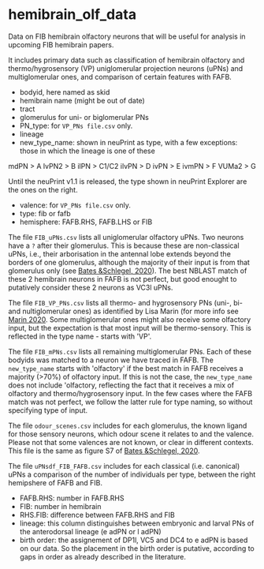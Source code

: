 # hemibrain_olf_data
Data on FIB hemibrain olfactory neurons that will be useful for analysis in upcoming FIB hemibrain papers.

It includes primary data such as classification of hemibrain olfactory and thermo/hygrosensory (VP) uniglomerular projection neurons (uPNs) and multiglomerular ones, and comparison of certain features with FAFB.

* bodyid, here named as skid
* hemibrain name (might be out of date)
* tract
* glomerulus for uni- or biglomerular PNs
* PN_type: for `VP_PNs file.csv` only.
* lineage
* new_type_name: shown in neuPrint as type, with a few exceptions: those in which the lineage is one of these 

mdPN	> A
lvPN2	>	B
ilPN	> C1/C2
ilvPN	> D
ivPN	>	E
ivmPN	> F
VUMa2	>	G

Until the neuPrint v1.1 is released, the type shown in neuPrint Explorer are the ones on the right.

* valence: for `VP_PNs file.csv` only.
* type: fib or fafb
* hemisphere: FAFB.RHS, FAFB.LHS or FIB

The file `FIB_uPNs.csv` lists all uniglomerular olfactory uPNs. Two neurons have a `?` after their glomerulus. This is because these are non-classical uPNs, i.e., their arborisation in the antennal lobe extends beyond the borders of one glomerulus, although the majority of their input is from that glomerulus only (see [Bates &Schlegel, 2020](https://doi.org/10.1101/2020.01.19.911453)). The best NBLAST match of these 2 hemibrain neurons in FAFB is not perfect, but good enought to putatively consider these 2 neurons as VC3l uPNs.

The file `FIB_VP_PNs.csv` lists all thermo- and hygrosensory PNs (uni-, bi- and nultiglomerular ones) as identified by Lisa Marin (for more info see [Marin 2020](https://www.biorxiv.org/content/10.1101/2020.01.20.912709v2). Some multiglomerular ones might also receive some olfactory input, but the expectation is that most input will be thermo-sensory. This is reflected in the type name - starts with 'VP'.

The file `FIB_mPNs.csv` lists all remaining multiglomerular PNs. Each of these bodyids was matched to a neuron we have traced in FAFB. The `new_type_name` starts with 'olfactory' if the best match in FAFB receives a majority (>70%) of olfactory input. If this is not the case, the `new_type_name` does not include 'olfactory, reflecting the fact that it receives a mix of olfactory and thermo/hygrosensory input. In the few cases where the FAFB match was not perfect, we follow the latter rule for type naming, so without specifying type of input.

The file `odour_scenes.csv` includes for each glomerulus, the known ligand for those sensory neurons, which odour scene it relates to and the valence. Please not that some valences are not known, or clear in different contexts. This file is the same as figure S7 of [Bates &Schlegel, 2020](https://doi.org/10.1101/2020.01.19.911453).

The file `uPNsdf_FIB_FAFB.csv` includes for each classical (i.e. canonical) uPNs a comparison of the number of individuals per type, between the right hemipshere of FAFB and FIB.
* FAFB.RHS: number in FAFB.RHS
* FIB: number in hemibrain
* RHS.FIB: difference between FAFB.RHS and FIB
* lineage: this column distinguishes between embryonic and larval PNs of the anterodorsal lineage (e adPN or l adPN)
* birth order: the assignement of DP1l, VC5 and DC4 to e adPN is based on our data. So the placement in the birth order is putative, according to gaps in order as already described in the literature.

